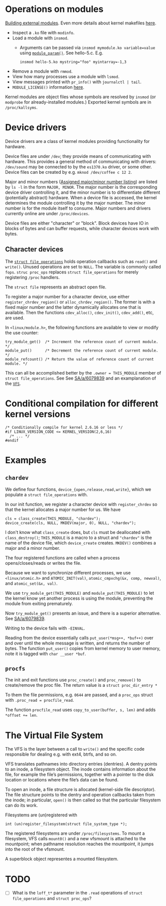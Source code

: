 # Operations on modules

[Building external modules](https://git.kernel.org/pub/scm/linux/kernel/git/stable/linux.git/tree/Documentation/kbuild/modules.rst). Even more details about kernel makefiles [here](https://git.kernel.org/pub/scm/linux/kernel/git/stable/linux.git/tree/Documentation/kbuild/makefiles.rst).

- Inspect a `.ko` file with `modinfo`.
- Load a module with `insmod`.
  - Arguments can be passed via `insmod mymodule.ko variable=value` using [`module_param()`](https://git.kernel.org/pub/scm/linux/kernel/git/stable/linux.git/tree/include/linux/moduleparam.h). See hello-5.c. E.g.

        insmod hello-5.ko mystring="foo" myintarray=-1,3

- Remove a module with `rmmod`.
- View how many processes use a module with `lsmod`.
- View messages printed with `pr_info()` with `journalctl | tail`.
- `MODULE_LICENSE()` information [here](https://git.kernel.org/pub/scm/linux/kernel/git/stable/linux.git/tree/include/linux/module.h).

Kernel modules are object files whose symbols are resolved by `insmod` (or `modprobe` for already-installed modules.) Exported kernel symbols are in `/proc/kallsyms`.

# Device drivers

Device drivers are a class of kernel modules providing functionality for hardware. 

Device files are under `/dev`; they provide means of communicating with hardware. This provides a general method of communicating with drivers: `/dev/sound` may be connected to by the `es1370.ko` driver, or some other. Device files can be created by e.g. `mknod /dev/coffee c 12 2`.

Major and minor numbers ([Assigned major/minor number listing](https://git.kernel.org/pub/scm/linux/kernel/git/stable/linux.git/tree/Documentation/admin-guide/devices.txt)) are listed by `ls -l` in the form `MAJOR, MINOR`. The major number is the corresponding device driver controlling it, and the minor number is to differentiate different (potentially abstract) hardware. When a device file is accessed, the kernel determines the module controlling it by the major number. The minor number is for the module itself to consume. Major numbers and drivers currently online are under `/proc/devices`.

Device files are either "character" or "block". Block devices have IO in blocks of bytes and can buffer requests, while character devices work with bytes.

## Character devices

The [`struct file_operations`](https://git.kernel.org/pub/scm/linux/kernel/git/stable/linux.git/tree/include/linux/fs.h) holds operation callbacks such as `read()` and `write()`. Unused operations are set to `NULL`. The variable is commonly called `fops`. `struc proc_ops` replaces `struct file_operations` for merely registering `/proc` handlers.

The `struct file` represents an abstract open file.

To register a major number for a character device, use either `register_chrdev_region()` or `alloc_chrdev_region()`. The former is with a fixed major number and the latter dynamically allocates one that is available. Then the functions `cdev_alloc()`, `cdev_init()`, `cdev_add()`, etc, are used.


In `<linux/module.h>`, the following functions are available to view or modify the use counter:

    try_module_get()  /* Increment the reference count of current module. */
    module_put()      /* Decrement the reference count of current module. */
    module_refcount() /* Return the value of reference count of current module. */

This can all be accomplished better by the `.owner = THIS_MODULE` member of `struct file_operations`. See See [SA/a/6079839](https://stackoverflow.com/a/6079839) and an examplanation of the [`VFS`](https://www.kernel.org/doc/html/next/filesystems/vfs.html).

# Conditional compilation for different kernel versions

    /* Conditionally compile for kernel 2.6.16 or less */
    #if LINUX_VERSION_CODE <= KERNEL_VERSION(2,6,16)
      /* ... */
    #endif

# Examples
## `chardev`

We define four functions, `device_{open,release,read,write}`, which we populate a `struct file_operations` with.

In our init function, we register a character device with `register_chrdev` so that the kernel allocates a major number for us. We have

    cls = class_create(THIS_MODULE, "chardev");
    device_create(cls, NULL, MKDEV(major, 0), NULL, "chardev");

I don't know what `class_create` does, but `cls` must be deallocated with `class_destroy()`; `THIS_MODULE` is a macro to a struct and `"chardev"` is the name of the device file, which `device_create` creates. `MKDEV()` combines a major and a minor number.

The four registered functions are called when a process opens/closes/reads or writes the file.

Because we want to synchronize different processes, we use `<linux/atomic.h>` and `ATOMIC_INIT(val)`, `atomic_cmpxchg(&x, comp, newval)`, and `atomic_set(&x, val)`.

We use `try_module_get(THIS_MODULE)` and `module_put(THIS_MODULE)` to let the kernel know yet another process is using the module, preventing the module from exiting prematurely.

Now `try_module_get()` presents an issue, and there is a superior alternative. See [SA/a/6079839](https://stackoverflow.com/a/6079839).

Writing to the device fails with `-EINVAL`.

Reading from the device essentially calls `put_user(*msg++, *buf++)` over and over until the whole message is written, and returns the number of bytes. The function `put_user()` copies from kernel memory to user memory, note it is tagged with `char __user *buf`.

## `procfs`

The init and exit functions use `proc_create()` and `proc_remove()` to create/remove the proc file. The return value is a `struct proc_dir_entry *`

To them the file permissions, e.g. `0644` are passed, and a `proc_ops` struct with `.proc_read = procfile_read`.

The function `procfile_read` uses `copy_to_user(buffer, s, len)` and adds `*offset += len`.

# The Virtual File System

The VFS is the layer between a call to `write()` and the specific code responsible for dealing e.g. with ext4, btrfs, and so on.


VFS translates pathnames into directory entries (dentries). A dentry points to an inode, a filesystem object. The inode contains information about the file, for example the file’s permissions, together with a pointer to the disk location or locations where the file’s data can be found. 

To open an inode, a file structure is allocated (kernel-side file descriptor). The file structure points to the dentry and operation callbacks taken from the inode; in particular, `open()` is then called so that the particular filesystem can do its work.

Filesystems are (un)registered with

    int (un)register_filesystem(struct file_system_type *);

The registered filesystems are under `/proc/filesystems`. To mount a filesystem, VFS calls `mount0()` and a new vfsmount is attached to the mountpoint; when pathname resolution reaches the mountpoint, it jumps into the root of the vfsmount.

A superblock object representes a mounted filesystem.

# TODO

- [ ] What is the `loff_t*` parameter in the `.read` operations of `struct file_operations` and `struct proc_ops`?
